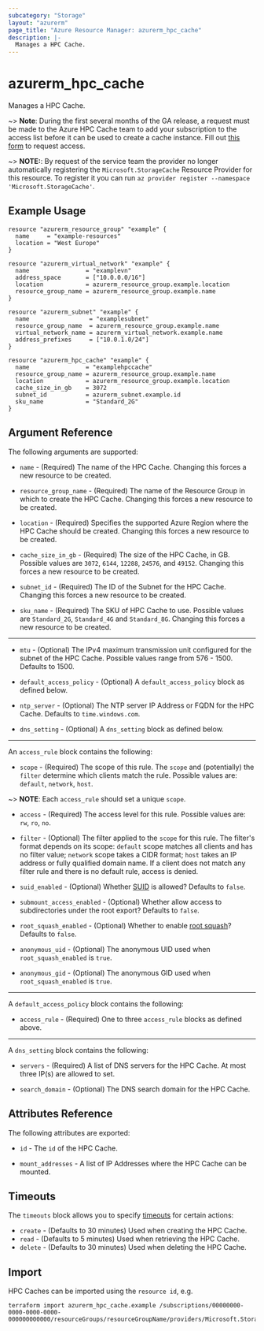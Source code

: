 ```yaml
---
subcategory: "Storage"
layout: "azurerm"
page_title: "Azure Resource Manager: azurerm_hpc_cache"
description: |-
  Manages a HPC Cache.
---
```


# azurerm_hpc_cache

Manages a HPC Cache.

~> **Note**: During the first several months of the GA release, a request must be made to the Azure HPC Cache team to add your subscription to the access list before it can be used to create a cache instance. Fill out [this form](https://aka.ms/onboard-hpc-cache) to request access.

~> **NOTE:**: By request of the service team the provider no longer automatically registering the `Microsoft.StorageCache` Resource Provider for this resource. To register it you can run `az provider register --namespace 'Microsoft.StorageCache'`.

## Example Usage

```hcl
resource "azurerm_resource_group" "example" {
  name     = "example-resources"
  location = "West Europe"
}

resource "azurerm_virtual_network" "example" {
  name                = "examplevn"
  address_space       = ["10.0.0.0/16"]
  location            = azurerm_resource_group.example.location
  resource_group_name = azurerm_resource_group.example.name
}

resource "azurerm_subnet" "example" {
  name                 = "examplesubnet"
  resource_group_name  = azurerm_resource_group.example.name
  virtual_network_name = azurerm_virtual_network.example.name
  address_prefixes     = ["10.0.1.0/24"]
}

resource "azurerm_hpc_cache" "example" {
  name                = "examplehpccache"
  resource_group_name = azurerm_resource_group.example.name
  location            = azurerm_resource_group.example.location
  cache_size_in_gb    = 3072
  subnet_id           = azurerm_subnet.example.id
  sku_name            = "Standard_2G"
}
```

## Argument Reference

The following arguments are supported:

* `name` - (Required) The name of the HPC Cache. Changing this forces a new resource to be created.

* `resource_group_name` - (Required) The name of the Resource Group in which to create the HPC Cache. Changing this forces a new resource to be created.

* `location` - (Required) Specifies the supported Azure Region where the HPC Cache should be created. Changing this forces a new resource to be created.

* `cache_size_in_gb` - (Required) The size of the HPC Cache, in GB. Possible values are `3072`, `6144`, `12288`, `24576`, and `49152`. Changing this forces a new resource to be created.

* `subnet_id` - (Required) The ID of the Subnet for the HPC Cache. Changing this forces a new resource to be created.

* `sku_name` - (Required) The SKU of HPC Cache to use. Possible values are `Standard_2G`, `Standard_4G` and `Standard_8G`. Changing this forces a new resource to be created.

---

* `mtu` - (Optional) The IPv4 maximum transmission unit configured for the subnet of the HPC Cache. Possible values range from 576 - 1500. Defaults to 1500.

* `default_access_policy` - (Optional) A `default_access_policy` block as defined below.

* `ntp_server` - (Optional) The NTP server IP Address or FQDN for the HPC Cache. Defaults to `time.windows.com`.

* `dns_setting` - (Optional) A `dns_setting` block as defined below.
  
---

An `access_rule` block contains the following:

* `scope` - (Required) The scope of this rule. The `scope` and (potentially) the `filter` determine which clients match the rule. Possible values are: `default`, `network`, `host`.

~> **NOTE**: Each `access_rule` should set a unique `scope`.

* `access` - (Required) The access level for this rule. Possible values are: `rw`, `ro`, `no`.

* `filter` - (Optional) The filter applied to the `scope` for this rule. The filter's format depends on its scope: `default` scope matches all clients and has no filter value; `network` scope takes a CIDR format; `host` takes an IP address or fully qualified domain name. If a client does not match any filter rule and there is no default rule, access is denied.

* `suid_enabled` - (Optional) Whether [SUID](https://docs.microsoft.com/en-us/azure/hpc-cache/access-policies#suid) is allowed? Defaults to `false`.

* `submount_access_enabled` - (Optional) Whether allow access to subdirectories under the root export? Defaults to `false`.

* `root_squash_enabled` - (Optional) Whether to enable [root squash](https://docs.microsoft.com/en-us/azure/hpc-cache/access-policies#root-squash)? Defaults to `false`.

* `anonymous_uid` - (Optional) The anonymous UID used when `root_squash_enabled` is `true`.
  
* `anonymous_gid` - (Optional) The anonymous GID used when `root_squash_enabled` is `true`.

---

A `default_access_policy` block contains the following:

* `access_rule` - (Required) One to three `access_rule` blocks as defined above.

---

A `dns_setting` block contains the following:

* `servers` - (Required) A list of DNS servers for the HPC Cache. At most three IP(s) are allowed to set.

* `search_domain` - (Optional) The DNS search domain for the HPC Cache.

## Attributes Reference

The following attributes are exported:

* `id` - The `id` of the HPC Cache.

* `mount_addresses` - A list of IP Addresses where the HPC Cache can be mounted.

## Timeouts

The `timeouts` block allows you to specify [timeouts](https://www.terraform.io/docs/configuration/resources.html#timeouts) for certain actions:

* `create` - (Defaults to 30 minutes) Used when creating the HPC Cache.
* `read` - (Defaults to 5 minutes) Used when retrieving the HPC Cache.
* `delete` - (Defaults to 30 minutes) Used when deleting the HPC Cache.

## Import

HPC Caches can be imported using the `resource id`, e.g.

```shell
terraform import azurerm_hpc_cache.example /subscriptions/00000000-0000-0000-0000-000000000000/resourceGroups/resourceGroupName/providers/Microsoft.StorageCache/caches/cacheName
```

